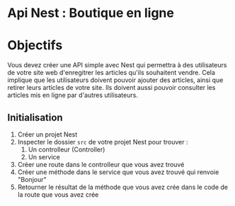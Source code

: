 # Api Nest : Boutique en ligne

# Objectifs

Vous devez créer une API simple avec Nest qui permettra à des utilisateurs de votre site web d'enregitrer les articles qu'ils souhaitent vendre. Cela implique que les utilisateurs doivent pouvoir ajouter des articles, ainsi que retirer leurs articles de votre site. Ils doivent aussi pouvoir consulter les articles mis en ligne par d'autres utilisateurs.

## Initialisation

1. Créer un projet Nest
2. Inspecter le dossier `src` de votre projet Nest pour trouver :
   1. Un controlleur (Controller)
   2. Un service
3. Créer une route dans le controlleur que vous avez trouvé
4. Créer une méthode dans le service que vous avez trouvé qui renvoie "Bonjour"
5. Retourner le résultat de la méthode que vous avez crée dans le code de la route que vous avez crée
